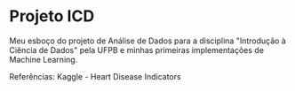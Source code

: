 # Projeto ICD
Meu esboço do projeto de Análise de Dados para a disciplina "Introdução à Ciência de Dados" pela UFPB e
minhas primeiras implementações de Machine Learning.

Referências:
Kaggle - Heart Disease Indicators
